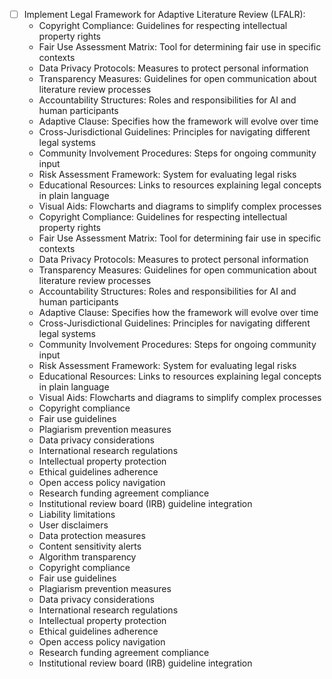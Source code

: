 

- [ ] Implement Legal Framework for Adaptive Literature Review (LFALR):
  - Copyright Compliance: Guidelines for respecting intellectual property rights
  - Fair Use Assessment Matrix: Tool for determining fair use in specific contexts
  - Data Privacy Protocols: Measures to protect personal information
  - Transparency Measures: Guidelines for open communication about literature review processes
  - Accountability Structures: Roles and responsibilities for AI and human participants
  - Adaptive Clause: Specifies how the framework will evolve over time
  - Cross-Jurisdictional Guidelines: Principles for navigating different legal systems
  - Community Involvement Procedures: Steps for ongoing community input
  - Risk Assessment Framework: System for evaluating legal risks
  - Educational Resources: Links to resources explaining legal concepts in plain language
  - Visual Aids: Flowcharts and diagrams to simplify complex processes
  - Copyright Compliance: Guidelines for respecting intellectual property rights
  - Fair Use Assessment Matrix: Tool for determining fair use in specific contexts
  - Data Privacy Protocols: Measures to protect personal information
  - Transparency Measures: Guidelines for open communication about literature review processes
  - Accountability Structures: Roles and responsibilities for AI and human participants
  - Adaptive Clause: Specifies how the framework will evolve over time
  - Cross-Jurisdictional Guidelines: Principles for navigating different legal systems
  - Community Involvement Procedures: Steps for ongoing community input
  - Risk Assessment Framework: System for evaluating legal risks
  - Educational Resources: Links to resources explaining legal concepts in plain language
  - Visual Aids: Flowcharts and diagrams to simplify complex processes
  - Copyright compliance
  - Fair use guidelines
  - Plagiarism prevention measures
  - Data privacy considerations
  - International research regulations
  - Intellectual property protection
  - Ethical guidelines adherence
  - Open access policy navigation
  - Research funding agreement compliance
  - Institutional review board (IRB) guideline integration
  - Liability limitations
  - User disclaimers
  - Data protection measures
  - Content sensitivity alerts
  - Algorithm transparency
  - Copyright compliance
  - Fair use guidelines
  - Plagiarism prevention measures
  - Data privacy considerations
  - International research regulations
  - Intellectual property protection
  - Ethical guidelines adherence
  - Open access policy navigation
  - Research funding agreement compliance
  - Institutional review board (IRB) guideline integration